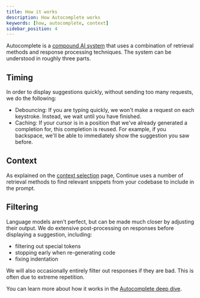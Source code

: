 ```yaml
---
title: How it works
description: How Autocomplete works
keywords: [how, autocomplete, context]
sidebar_position: 4
---
```


Autocomplete is a [compound AI system](https://bair.berkeley.edu/blog/2024/02/18/compound-ai-systems/) that uses a combination of retrieval methods and response processing techniques. The system can be understood in roughly three parts.

## Timing

In order to display suggestions quickly, without sending too many requests, we do the following:

- Debouncing: If you are typing quickly, we won't make a request on each keystroke. Instead, we wait until you have finished.
- Caching: If your cursor is in a position that we've already generated a completion for, this completion is reused. For example, if you backspace, we'll be able to immediately show the suggestion you saw before.

## Context

As explained on the [context selection](./context-selection.md) page, Continue uses a number of retrieval methods to find relevant snippets from your codebase to include in the prompt.

## Filtering

Language models aren't perfect, but can be made much closer by adjusting their output. We do extensive post-processing on responses before displaying a suggestion, including:

- filtering out special tokens
- stopping early when re-generating code
- fixing indentation

We will also occasionally entirely filter out responses if they are bad. This is often due to extreme repetition.

You can learn more about how it works in the [Autocomplete deep dive](../customize/deep-dives/autocomplete.mdx).
